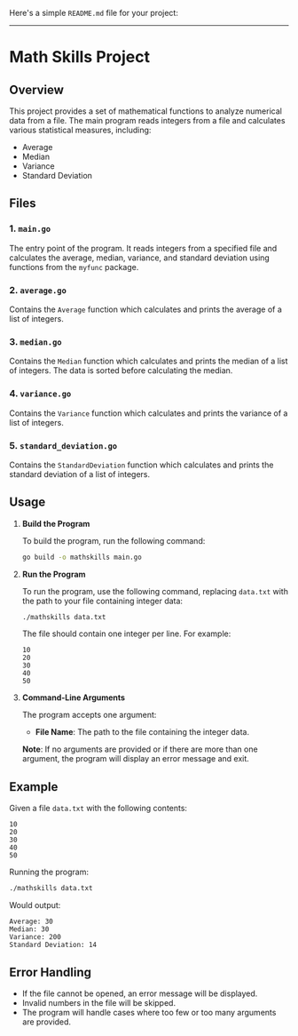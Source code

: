 Here's a simple `README.md` file for your project:

---

# Math Skills Project

## Overview

This project provides a set of mathematical functions to analyze numerical data from a file. The main program reads integers from a file and calculates various statistical measures, including:

- Average
- Median
- Variance
- Standard Deviation

## Files

### 1. `main.go`

The entry point of the program. It reads integers from a specified file and calculates the average, median, variance, and standard deviation using functions from the `myfunc` package.

### 2. `average.go`

Contains the `Average` function which calculates and prints the average of a list of integers.

### 3. `median.go`

Contains the `Median` function which calculates and prints the median of a list of integers. The data is sorted before calculating the median.

### 4. `variance.go`

Contains the `Variance` function which calculates and prints the variance of a list of integers.

### 5. `standard_deviation.go`

Contains the `StandardDeviation` function which calculates and prints the standard deviation of a list of integers.

## Usage

1. **Build the Program**

   To build the program, run the following command:

   ```sh
   go build -o mathskills main.go
   ```

2. **Run the Program**

   To run the program, use the following command, replacing `data.txt` with the path to your file containing integer data:

   ```sh
   ./mathskills data.txt
   ```

   The file should contain one integer per line. For example:

   ```
   10
   20
   30
   40
   50
   ```

3. **Command-Line Arguments**

   The program accepts one argument:

   - **File Name**: The path to the file containing the integer data.

   **Note**: If no arguments are provided or if there are more than one argument, the program will display an error message and exit.

## Example

Given a file `data.txt` with the following contents:

```
10
20
30
40
50
```

Running the program:

```sh
./mathskills data.txt
```

Would output:

```
Average: 30
Median: 30
Variance: 200
Standard Deviation: 14
```

## Error Handling

- If the file cannot be opened, an error message will be displayed.
- Invalid numbers in the file will be skipped.
- The program will handle cases where too few or too many arguments are provided.

